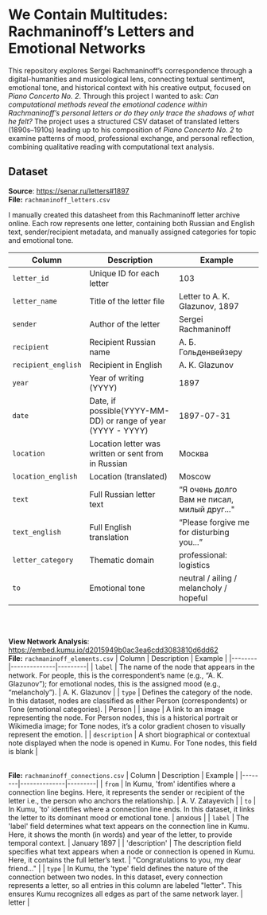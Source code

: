# We Contain Multitudes: Rachmaninoff’s Letters and Emotional Networks

This repository explores Sergei Rachmaninoff’s correspondence through a digital-humanities and musicological lens, connecting textual sentiment, emotional tone, and historical context with his creative output, focused on *Piano Concerto No. 2*. Through this project I wanted to ask: <i>Can computational methods reveal the emotional cadence within Rachmaninoff’s personal letters or do they only trace the shadows of what he felt?</i> The project uses a structured CSV dataset of translated letters (1890s–1910s) leading up to his composition of *Piano Concerto No. 2* to examine patterns of mood, professional exchange, and personal reflection, combining qualitative reading with computational text analysis.

## Dataset

**Source**: https://senar.ru/letters#1897 <br>
**File:** `rachmaninoff_letters.csv`  

I manually created this datasheet from this Rachmaninoff letter archive online. Each row represents one letter, containing both Russian and English text, sender/recipient metadata, and manually assigned categories for topic and emotional tone.

| Column | Description | Example |
|--------|--------------|---------|
| `letter_id` | Unique ID for each letter | 103 |
| `letter_name` | Title of the letter file | Letter to A. K. Glazunov, 1897 |
| `sender` | Author of the letter | Sergei Rachmaninoff |
| `recipient` | Recipient Russian name | А. Б. Гольденвейзеру |
| `recipient_english` | Recipient in English | A. K. Glazunov |
| `year` | Year of writing (YYYY) | 1897 |
| `date` | Date, if possible(YYYY-MM-DD) or range of year (YYYY - YYYY)  | 1897-07-31
| `location` | Location letter was written or sent from in Russian | Москва |
| `location_english` | Location (translated) | Moscow |
| `text` | Full Russian letter text | “Я очень долго Вам не писал, милый друг..." |
| `text_english` | Full English translation | “Please forgive me for disturbing you...” |
| `letter_category` | Thematic domain | professional: logistics |
| `to` | Emotional tone | neutral / ailing / melancholy / hopeful |

<br>
<br>

**View Network Analysis**: https://embed.kumu.io/d2015949b0ac3ea6cdd3083810d6dd62
<br>
**File:** `rachmaninoff_elements.csv`
| Column | Description | Example |
|--------|--------------|---------|
| `label` | The name of the node that appears in the network. For people, this is the correspondent’s name (e.g., “A. K. Glazunov”); for emotional nodes, this is the assigned mood (e.g., “melancholy”). | A. K. Glazunov |
| `type` | Defines the category of the node. In this dataset, nodes are classified as either Person (correspondents) or Tone (emotional categories). | Person |
| `image` | A link to an image representing the node. For Person nodes, this is a historical portrait or Wikimedia image; for Tone nodes, it’s a color gradient chosen to visually represent the emotion. | 
| `description` | A short biographical or contextual note displayed when the node is opened in Kumu. For Tone nodes, this field is blank |
<br>
<br>

**File:** `rachmaninoff_connections.csv`
| Column | Description | Example |
|--------|--------------|---------|
| `from` | In Kumu, 'from' identifies where a connection line begins. Here, it represents the sender or recipient of the letter i.e., the person who anchors the relationship. | A. V. Zatayevich |
| `to` | In Kumu, 'to' identifies where a connection line ends. In this dataset, it links the letter to its dominant mood or emotional tone. | anxious |
| `label` | The 'label' field determines what text appears on the connection line in Kumu. Here, it shows the month (in words) and year of the letter, to provide temporal context. | January 1897 |
| 'description' | The description field specifies what text appears when a node or connection is opened in Kumu. Here, it contains the full letter’s text. | "Congratulations to you, my dear friend..." |
| `type` | In Kumu, the 'type' field defines the nature of the connection between two nodes. In this dataset, every connection represents a letter, so all entries in this column are labeled "letter". This ensures Kumu recognizes all edges as part of the same network layer. | letter |

<br>


